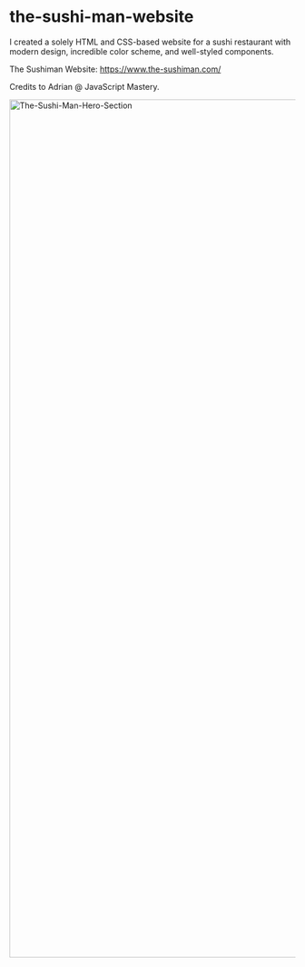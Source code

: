 # the-sushi-man-website
I created a solely HTML and CSS-based website for a sushi restaurant with modern design, incredible color scheme, and well-styled components.

The Sushiman Website: https://www.the-sushiman.com/

Credits to Adrian @ JavaScript Mastery. 


<img width="1512" alt="The-Sushi-Man-Hero-Section" src="https://github.com/Divyatech-hub/the-sushi-man-website/assets/69458308/ef46b66b-0fd1-4fb4-819b-fecf613d8649">
